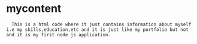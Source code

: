 # mycontent
      This is a html code where it just contains information about myself i.e my skills,education,etc and it is just like my portfolio but not and it is my first node js application.
